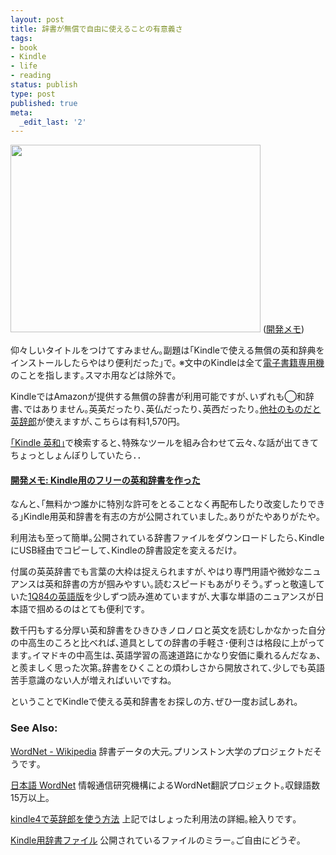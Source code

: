 ```yaml
---
layout: post
title: 辞書が無償で自由に使えることの有意義さ
tags:
- book
- Kindle
- life
- reading
status: publish
type: post
published: true
meta:
  _edit_last: '2'
---
```

<a href="https://picasaweb.google.com/lh/photo/xGnVqVSGqkxSR29JEJbWv9MTjNZETYmyPJy0liipFm0?feat=embedwebsite"><img src="https://lh5.googleusercontent.com/-ootZrifLCxs/T5TE3NXIKnI/AAAAAAAAAF0/4wg9Ez8JSCk/s400/kindle_dic.jpg" alt="" width="400" height="300" /></a>
(<a href="http://fallabs.com/blog-ja/promenade.cgi?id=150" target="_blank">開発メモ</a>)

仰々しいタイトルをつけてすみません｡副題は｢Kindleで使える無償の英和辞典をインストールしたらやはり便利だった｣で｡
※文中のKindleは全て<a href="http://www.amazon.com/Kindle-eReader-eBook-Reader-e-Reader-Special-Offers/dp/B0051QVESA/" target="_blank">電子書籍専用機</a>のことを指します｡スマホ用などは除外で｡

KindleではAmazonが提供する無償の辞書が利用可能ですが､いずれも◯和辞書､ではありません｡英英だったり､英仏だったり､英西だったり｡<a href="http://www.east-village.jp/KINDLE/eijiro/" target="_blank">他社のものだと英辞郎</a>が使えますが､こちらは有料1,570円｡

<a href="https://www.google.co.jp/search?sugexp=chrome,mod=4&amp;ix=nh&amp;sourceid=chrome&amp;ie=UTF-8&amp;q=%E8%8B%B1%E8%BE%9E%E9%83%8E+kindle#hl=ja&amp;sclient=psy-ab&amp;q=Kindle+%E8%8B%B1%E5%92%8C&amp;oq=Kindle+%E8%8B%B1%E5%92%8C&amp;aq=f&amp;aqi=g3g-m1&amp;aql=&amp;gs_nf=1&amp;gs_l=serp.3..0l3j0i5.315682.323837.0.324046.27.22.5.0.0.5.275.3268.2j14j5.28.0.KWVMiNos5nM&amp;pbx=1&amp;bav=on.2,or.r_gc.r_pw.r_cp.r_qf.,cf.osb&amp;fp=8716e293e6dae011&amp;ix=nh" target="_blank">｢Kindle 英和｣</a>で検索すると､特殊なツールを組み合わせて云々､な話が出てきてちょっとしょんぼりしていたら．．
<h4><a href="http://fallabs.com/blog-ja/promenade.cgi?id=150" target="_blank">開発メモ: Kindle用のフリーの英和辞書を作った</a></h4>
なんと､｢無料かつ誰かに特別な許可をとることなく再配布したり改変したりできる｣Kindle用英和辞書を有志の方が公開されていました｡ありがたやありがたや｡

利用法も至って簡単｡公開されている辞書ファイルをダウンロードしたら､KindleにUSB経由でコピーして､Kindleの辞書設定を変えるだけ｡

付属の英英辞書でも言葉の大枠は捉えられますが､やはり専門用語や微妙なニュアンスは英和辞書の方が掴みやすい｡読むスピードもあがりそう｡ずっと敬遠していた<a href="http://www.amazon.com/1Q84-ebook/dp/B004LROUW2/" target="_blank">1Q84の英語版</a>を少しずつ読み進めていますが､大事な単語のニュアンスが日本語で掴めるのはとても便利です｡

数千円もする分厚い英和辞書をひきひきノロノロと英文を読むしかなかった自分の中高生のころと比べれば､道具としての辞書の手軽さ･便利さは格段に上がってます｡イマドキの中高生は､英語学習の高速道路にかなり安価に乗れるんだなぁ､と羨ましく思った次第｡辞書をひくことの煩わしさから開放されて､少しでも英語苦手意識のない人が増えればいいですね｡

ということでKindleで使える英和辞書をお探しの方､ぜひ一度お試しあれ｡
<h3>See Also:</h3>
<a href="http://ja.wikipedia.org/wiki/WordNet" target="_blank">WordNet - Wikipedia</a> 辞書データの大元｡プリンストン大学のプロジェクトだそうです｡

<a href="http://nlpwww.nict.go.jp/wn-ja/" target="_blank">日本語 WordNet</a> 情報通信研究機構によるWordNet翻訳プロジェクト｡収録語数15万以上｡

<a href="http://www.yoshodego.com/kindle4eijiro.html" target="_blank">kindle4で英辞郎を使う方法</a> 上記ではしょった利用法の詳細｡絵入りです｡

<a href="http://dl.dropbox.com/u/2369/EngJpnDic_Kindle/wordnet-ja.prc" target="_blank">Kindle用辞書ファイル</a> 公開されているファイルのミラー｡ご自由にどうぞ｡

